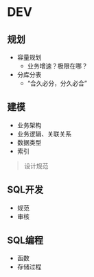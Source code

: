 # DEV

## 规划

- 容量规划
  - 业务增速？极限在哪？
- 分库分表
  - “合久必分，分久必合”



## 建模

- 业务架构
- 业务逻辑、关联关系
- 数据类型
- 索引

> 设计规范

## SQL开发

- 规范
- 审核

## SQL编程

- 函数
- 存储过程
